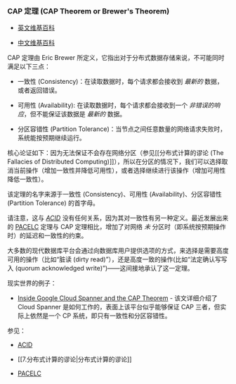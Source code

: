 ### CAP 定理 (CAP Theorem or Brewer's Theorem)

-   [英文维基百科](https://en.wikipedia.org/wiki/CAP_theorem)
    
-   [中文维基百科](https://zh.wikipedia.org/wiki/CAP%E5%AE%9A%E7%90%86)
    

CAP 定理由 Eric Brewer 所定义，它指出对于分布式数据存储来说，不可能同时满足以下三点：

-   一致性 (Consistency)：在读取数据时，每个请求都会接收到 _最新的_ 数据，或者返回错误。
    
-   可用性 (Availability): 在读取数据时，每个请求都会接收到一个 _非错误的响应_，但不能保证该数据是 _最新的_ 数据。
    
-   分区容错性 (Partition Tolerance)：当节点之间任意数量的网络请求失败时，系统能按预期继续运行。
    

核心论证如下：因为无法保证不会存在网络分区（参见[[分布式计算的谬论 (The Fallacies of Distributed Computing)]]），所以在分区的情况下，我们可以选择取消当前操作（增加一致性并降低可用性），或者选择继续进行该操作（增加可用性降低一致性）。

该定理的名字来源于一致性 (Consistency)、可用性 (Availability)、分区容错性 (Partition Tolerance) 的首字母。

请注意，这与 [_ACID_](#TODO) 没有任何关系，因为其对一致性有另一种定义。最近发展出来的 [PACELC](#TODO) 定理与 CAP 定理相比，增加了对网络 _未_ 分区时（即系统按预期操作时）的延迟和一致性的约束。

大多数的现代数据库平台会通过向数据库用户提供选项的方式，来选择是需要高度可用的操作（比如“脏读 (dirty read)”），还是高度一致的操作(比如“法定确认写写入 (quorum acknowledged write)”)——这间接地承认了这一定理。

现实世界的例子：

-   [Inside Google Cloud Spanner and the CAP Theorem](https://cloud.google.com/blog/products/gcp/inside-cloud-spanner-and-the-cap-theorem) - 该文详细介绍了 Cloud Spanner 是如何工作的，表面上该平台似乎能够保证 CAP 三者，但实际上依然是一个 CP 系统，即只有一致性和分区容错性。
    

参见：

-   [ACID](#TODO)
    
-   [[7.分布式计算的谬论|分布式计算的谬论]]
    
-   [PACELC](#TODO)